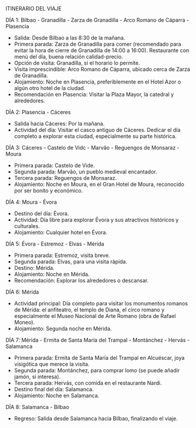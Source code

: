 ITINERARIO DEL VIAJE

DÍA 1: Bilbao - Granadilla - Zarza de Granadilla - Arco Romano de Cáparra - Plasencia
- Salida: Desde Bilbao a las 8:30 de la mañana.  
- Primera parada: Zarza de Granadilla para comer (recomendado para evitar la hora de cierre de Granadilla de 14:00 a 16:00). Restaurante con menú del día, buena relación calidad-precio.  
- Opción de visita: Granadilla, si el horario lo permite.  
- Visita imprescindible: Arco Romano de Cáparra, ubicado cerca de Zarza de Granadilla.  
- Alojamiento: Noche en Plasencia, preferiblemente en el Hotel Azor o algún otro hotel de la ciudad.  
- Recomendación en Plasencia: Visitar la Plaza Mayor, la catedral y alrededores.  

DÍA 2: Plasencia - Cáceres
- Salida hacia Cáceres: Por la mañana.  
- Actividad del día: Visitar el casco antiguo de Cáceres. Dedicar el día completo a explorar esta ciudad, especialmente su parte histórica.  

DÍA 3: Cáceres - Castelo de Vidc - Marvão - Reguengos de Monsaraz - Moura
- Primera parada: Castelo de Vide.  
- Segunda parada: Marvão, un pueblo medieval encantador.  
- Tercera parada: Reguengos de Monsaraz.  
- Alojamiento: Noche en Moura, en el Gran Hotel de Moura, reconocido por ser bonito y económico.  

DÍA 4: Moura - Évora
- Destino del día: Évora.  
- Actividad: Día libre para explorar Évora y sus atractivos históricos y culturales.  
- Alojamiento: Cualquier hotel en Évora.  

DÍA 5: Évora - Estremoz - Elvas - Mérida
- Primera parada: Estremoz, visita breve.  
- Segunda parada: Elvas, para una visita rápida.  
- Destino: Mérida.  
- Alojamiento: Noche en Mérida.  
- Recomendación: Explorar los alrededores o descansar.  

DÍA 6: Mérida
- Actividad principal: Día completo para visitar los monumentos romanos de Mérida: el anfiteatro, el templo de Diana, el circo romano y especialmente el Museo Nacional de Arte Romano (obra de Rafael Moneo).  
- Alojamiento: Segunda noche en Mérida.  

DÍA 7: Mérida - Ermita de Santa María del Trampal - Montánchez - Hervás - Salamanca
- Primera parada: Ermita de Santa María del Trampal en Alcuéscar, joya visigótica que merece la visita.  
- Segunda parada: Montánchez, para comprar lomo (se puede añadir jamón, si interesa).  
- Tercera parada: Hervás, con comida en el restaurante Nardi.  
- Destino final del día: Salamanca.  
- Alojamiento: Noche en Salamanca.  

DÍA 8: Salamanca - Bilbao
- Regreso: Salida desde Salamanca hacia Bilbao, finalizando el viaje.

